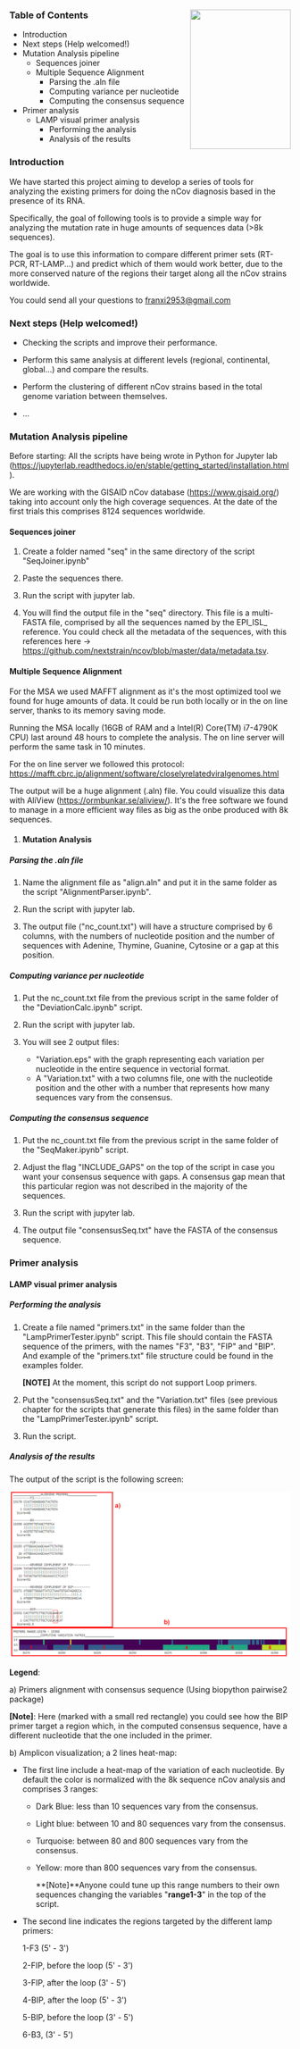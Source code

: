 ### 

<img src="https://jogl.io/assets/imgs/logo.png" width="180px" height="250px" align="right">



### Table of Contents

- Introduction
- Next steps (Help welcomed!)
- Mutation Analysis pipeline
  - Sequences joiner
  - Multiple Sequence Alignment
    - Parsing the .aln file
    - Computing variance per nucleotide
    - Computing the consensus sequence
- Primer analysis
  - LAMP visual primer analysis
    - Performing the analysis
    - Analysis of the results





### Introduction

We have started this project aiming to develop a series of tools for analyzing the existing primers for doing the nCov diagnosis based in the presence of its RNA. 

Specifically, the goal of following tools is to provide a simple way for analyzing the mutation rate in huge amounts of sequences data (>8k sequences). 

The goal is to use this information to compare different primer sets (RT-PCR, RT-LAMP...) and predict which of them would work better, due to the more conserved nature of the regions their target along all the nCov strains worldwide.

You could send all your questions to franxi2953@gmail.com



### Next steps (Help welcomed!)

- Checking the scripts and improve their performance.


- Perform this same analysis at different levels (regional, continental, global...) and compare the results.

- Perform the clustering of different nCov strains based in the total genome variation between themselves.

- ...

  

### Mutation Analysis pipeline

Before starting: All the scripts have being wrote in Python for Jupyter lab (https://jupyterlab.readthedocs.io/en/stable/getting_started/installation.html).

We are working with the GISAID nCov database (https://www.gisaid.org/) taking into account only the high coverage sequences. At the date of the first trials this comprises 8124 sequences worldwide.

#### Sequences joiner

1) Create a folder named "seq" in the same directory of the script "SeqJoiner.ipynb"

2) Paste the sequences there.

3) Run the script with jupyter lab.

4) You will find the output file in the "seq" directory. This file is a multi-FASTA file, comprised by all the sequences named by the EPI_ISL_ reference. You could check all the metadata of the sequences, with this references here -> https://github.com/nextstrain/ncov/blob/master/data/metadata.tsv.



#### Multiple Sequence Alignment

For the MSA we used MAFFT alignment as it's the most optimized tool we found for huge amounts of data. It could be run both locally or in the on line server, thanks to its memory saving mode.

Running the MSA locally (16GB of RAM and a Intel(R) Core(TM) i7-4790K CPU) last around 48 hours to complete the analysis. The on line server will perform the same task in 10 minutes. 

For the on line server we followed this protocol: https://mafft.cbrc.jp/alignment/software/closelyrelatedviralgenomes.html

The output will be a huge alignment (.aln) file. You could visualize this data with AliView (https://ormbunkar.se/aliview/). It's the free software we found to manage in a more efficient way files as big as the onbe produced with 8k sequences.



1. #### Mutation Analysis


##### Parsing the .aln file

1. Name the alignment file as "align.aln" and put it in the same folder as the script "AlignmentParser.ipynb".

2. Run the script with jupyter lab.

3. The output file ("nc_count.txt") will have a structure comprised by 6 columns, with the numbers of nucleotide position and the number of sequences with Adenine, Thymine, Guanine, Cytosine or a gap at this position.


##### Computing variance per nucleotide

1. Put the nc_count.txt file from the previous script in the same folder of the "DeviationCalc.ipynb" script.

2. Run the script with jupyter lab.

3. You will see 2 output files:
   -  "Variation.eps" with the graph representing each variation per nucleotide in the entire sequence in vectorial format.
   - A "Variation.txt" with a two columns file, one with the nucleotide position and the other with a number that represents how many sequences vary from the consensus.

##### Computing the consensus sequence

1. Put the nc_count.txt file from the previous script in the same folder of the "SeqMaker.ipynb" script.

2. Adjust the flag "INCLUDE_GAPS" on the top of the script in case you want your consensus sequence with gaps. A consensus gap mean that this particular region was not described in the majority of the sequences.
3. Run the script with jupyter lab.

4. The output file "consensusSeq.txt" have the FASTA of the consensus sequence.


### Primer analysis

#### LAMP visual primer analysis

##### Performing the analysis

1. Create a file named "primers.txt" in the same folder than the "LampPrimerTester.ipynb" script. This file should contain the FASTA sequence of the primers, with the names "F3", "B3", "FIP" and "BIP". And example of the "primers.txt" file structure could be found in the examples folder.

   **[NOTE]** At the moment, this script do not support Loop primers.

2. Put the "consensusSeq.txt" and the "Variation.txt" files (see previous chapter for the scripts that generate this files) in the same folder than the "LampPrimerTester.ipynb" script.

3. Run the script.

##### Analysis of the results

The output of the script is the following screen:

![lampoutput](images/lampoutput.jpg)

**Legend**:

a) Primers alignment with consensus sequence (Using biopython pairwise2 package)

**[Note]**: Here (marked with a small red rectangle) you could see how the BIP primer target a region which, in the computed consensus sequence, have a different nucleotide that the one included in the primer.

b) Amplicon visualization; a 2 lines heat-map:

- The first line include a heat-map of the variation of each nucleotide. By default the color is normalized with the 8k sequence nCov analysis and comprises 3 ranges:
  - Dark Blue: less than 10 sequences vary from the consensus.
  
  - Light blue: between 10 and 80 sequences vary from the consensus.
  
  - Turquoise: between 80 and 800 sequences vary from the consensus.
  
  - Yellow: more than 800 sequences vary from the consensus. 
  
    **[Note]**Anyone could tune up this range numbers to their own sequences changing the variables "**range1-3**" in the top of the script.
- The second line indicates the regions targeted by the different lamp primers:

  1-F3 (5' - 3')

  2-FIP, before the loop (5' - 3')

  3-FIP, after the loop (3' - 5')

  4-BIP, after the loop (5' - 3')

  5-BIP, before the loop (3' - 5')

  6-B3, (3' - 5')





